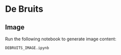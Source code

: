 # De Bruits

## Image

Run the following notebook to generate image content:

```
DEBRUITS_IMAGE.ipynb
```

